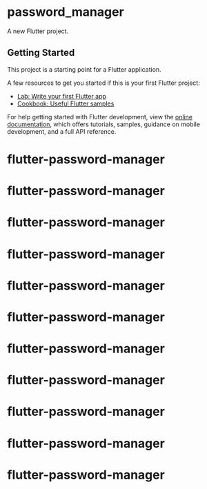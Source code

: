 # password_manager

A new Flutter project.

## Getting Started

This project is a starting point for a Flutter application.

A few resources to get you started if this is your first Flutter project:

- [Lab: Write your first Flutter app](https://docs.flutter.dev/get-started/codelab)
- [Cookbook: Useful Flutter samples](https://docs.flutter.dev/cookbook)

For help getting started with Flutter development, view the
[online documentation](https://docs.flutter.dev/), which offers tutorials,
samples, guidance on mobile development, and a full API reference.
# flutter-password-manager
# flutter-password-manager
# flutter-password-manager
# flutter-password-manager
# flutter-password-manager
# flutter-password-manager
# flutter-password-manager
# flutter-password-manager
# flutter-password-manager
# flutter-password-manager
# flutter-password-manager
